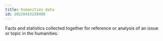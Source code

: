 ```yaml
---
title: humanities data
id: 20220415238400
---
```


Facts and statistics collected together for reference or analysis of an issue or topic in the humanities.

